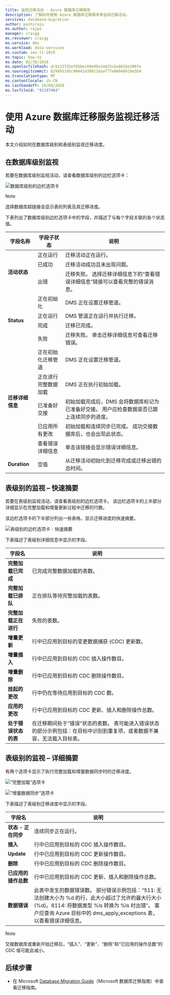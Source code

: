 ```yaml
---
title: 监视迁移活动 - Azure 数据库迁移服务
description: 了解如何使用 Azure 数据库迁移服务来监视迁移活动。
services: database-migration
author: pochiraju
ms.author: rajpo
manager: craigg
ms.reviewer: craigg
ms.service: dms
ms.workload: data-services
ms.custom: seo-lt-2019
ms.topic: how-to
ms.date: 02/20/2020
ms.openlocfilehash: dc9123735ef65bec89e99a14d25cba881be306fe
ms.sourcegitcommit: 829d951d5c90442a38012daaf77e86046018e5b9
ms.translationtype: MT
ms.contentlocale: zh-CN
ms.lasthandoff: 10/09/2020
ms.locfileid: "91297464"
---
```

# <a name="monitor-migration-activity-using-the-azure-database-migration-service"></a>使用 Azure 数据库迁移服务监视迁移活动
本文介绍如何在数据库级别和表级别监视迁移进度。

## <a name="monitor-at-the-database-level"></a>在数据库级别监视
若要在数据库级别监视活动，请查看数据库级别的边栏选项卡：

![数据库级别的边栏选项卡](media/how-to-monitor-migration-activity/dms-database-level-blade.png)

> [!NOTE]
> 选择数据库超链接会显示表的列表及其迁移进度。

下表列出了数据库级别边栏选项卡中的字段，并描述了与每个字段关联的各个状态值。

<table id='overview' class='overview'>
  <thead>
    <tr>
      <th class="x-hidden-focus"><strong>字段名称</strong></th>
      <th><strong>字段子状态</strong></th>
      <th><strong>说明</strong></th>
    </tr>
  </thead>
  <tbody>
    <tr>
      <td rowspan="3" class="ActivityStatus"><strong>活动状态</strong></td>
      <td>正在运行</td>
      <td>迁移活动正在运行。</td>
    </tr>
    <tr>
      <td>已成功</td>
      <td>迁移活动成功且未出现问题。</td>
    </tr>
    <tr>
      <td>出错</td>
      <td>迁移失败。 选择迁移详细信息下的“查看错误详细信息”链接可以查看完整的错误消息。</td>
    </tr>
    <tr>
      <td rowspan="4" class="Status"><strong>Status</strong></td>
      <td>正在初始化</td>
      <td>DMS 正在设置迁移管道。</td>
    </tr>
    <tr>
      <td>正在运行</td>
      <td>DMS 管道正在运行并执行迁移。</td>
    </tr>
    <tr>
      <td>完成</td>
      <td>迁移已完成。</td>
    </tr>
    <tr>
      <td>失败</td>
      <td>迁移失败。 单击迁移详细信息可查看迁移错误。</td>
    </tr>
    <tr>
      <td rowspan="5" class="migration-details"><strong>迁移详细信息</strong></td>
      <td>正在初始化迁移管道</td>
      <td>DMS 正在设置迁移管道。</td>
    </tr>
    <tr>
      <td>正在进行完整数据加载</td>
      <td>DMS 正在执行初始加载。</td>
    </tr>
    <tr>
      <td>已准备好交接</td>
      <td>初始加载完成后，DMS 会将数据库标记为已准备好交接。 用户应检查数据是否已跟上连续同步的进度。</td>
    </tr>
    <tr>
      <td>已应用所有更改</td>
      <td>初始加载和连续同步已完成。 成功交接数据库后，也会出现此状态。</td>
    </tr>
    <tr>
      <td>查看错误详细信息</td>
      <td>单击该链接会显示错误详细信息。</td>
    </tr>
    <tr>
      <td rowspan="1" class="duration"><strong>Duration</strong></td>
      <td>空值</td>
      <td>从迁移活动初始化到迁移完成或迁移出错的总时间。</td>
    </tr>
     </tbody>
</table>

## <a name="monitor-at-table-level--quick-summary"></a>表级别的监视 – 快速摘要
若要在表级别监视活动，请查看表级别的边栏选项卡。 该边栏选项卡的上半部分详细显示在完整加载和增量更新过程中迁移的行数。 

该边栏选项卡的下半部分列出一些表格，显示迁移进度的快速摘要。

![表级别的边栏选项卡 - 快速摘要](media/how-to-monitor-migration-activity/dms-table-level-blade-summary.png)

下表描述了表级别详细信息中显示的字段。

| 字段名        | 说明       |
| ------------- | ------------- |
| **完整加载已完成**      | 已完成完整数据加载的表数。 |
| **完整加载已排队**      | 正在排队等待完整加载的表数。      |
| **完整加载正在进行** | 失败的表数。      |
| **增量更新**      | 行中已应用到目标的变更数据捕获 (CDC) 更新数。 |
| **增量插入**      | 行中已应用到目标的 CDC 插入操作数目。      |
| **增量删除** | 行中已应用到目标的 CDC 删除操作数目。      |
| **挂起的更改**      | 行中仍在等待应用到目标的 CDC 数。 |
| **应用的更改**      | 行中已应用到目标的 CDC 更新、插入和删除操作总数。      |
| **处于错误状态的表** | 在迁移期间处于“错误”状态的表数。 表可能进入错误状态的部分示例包括：在目标中识别到重复项，或者数据不兼容，无法载入目标表。      |

## <a name="monitor-at-table-level--detailed-summary"></a>表级别的监视 – 详细摘要
有两个选项卡显示了执行完整加载和增量数据同步时的迁移进度。
    
![“完整加载”选项卡](media/how-to-monitor-migration-activity/dms-full-load-tab.png)

![“增量数据同步”选项卡](media/how-to-monitor-migration-activity/dms-incremental-data-sync-tab.png)

下表描述了表级别迁移进度中显示的字段。

| 字段名        | 说明       |
| ------------- | ------------- |
| **状态 - 正在同步**      | 连续同步正在运行。 |
| **插入**      | 行中已应用到目标的 CDC 插入操作数目。      |
| **Update** | 行中已应用到目标的 CDC 更新操作数目。      |
| **删除**      | 行中已应用到目标的 CDC 删除操作数目。 |
| **已应用的操作总数**      | 行中已应用到目标的 CDC 更新、插入和删除操作总数。 |
| **数据错误** | 此表中发生的数据错误数。 部分错误示例包括：“511: 无法创建大小为 %d 的行，此大小超过了允许的最大行大小(%d)。8114: 将数据类型 %ls 转换为 %ls 时出错”。   客户应查询 Azure 目标中的 dms_apply_exceptions 表，以查看错误详细信息。    |

> [!NOTE]
> 交接数据库或重新开始迁移后，“插入”、“更新”、“删除”和“已应用的操作总数”的 CDC 值可能会减小。

## <a name="next-steps"></a>后续步骤
- 在 Microsoft [Database Migration Guide](https://datamigration.microsoft.com/)（Microsoft 数据库迁移指南）中查看迁移指南。